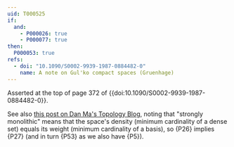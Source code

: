 ```yaml
---
uid: T000525
if:
  and:
    - P000026: true
    - P000077: true
then:
  P000053: true
refs:
  - doi: "10.1090/S0002-9939-1987-0884482-0"
    name: A note on Gul'ko compact spaces (Gruenhage)
---
```


Asserted at the top of page 372 of {{doi:10.1090/S0002-9939-1987-0884482-0}}.

See also [this post on Dan Ma's Topology Blog](https://dantopology.wordpress.com/2014/06/03/sigma-products-of-separable-metric-spaces-are-monolithic/),
noting that "strongly monolithic" means that the space's
density (minimum cardinality of a dense set) equals its
weight (minimum cardinality of a basis), so {P26} implies {P27}
(and in turn {P53} as we also have {P5}).
